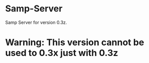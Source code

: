 # Samp-Server
Samp Server for version 0.3z. 

# Warning: This version cannot be used to 0.3x just with 0.3z

